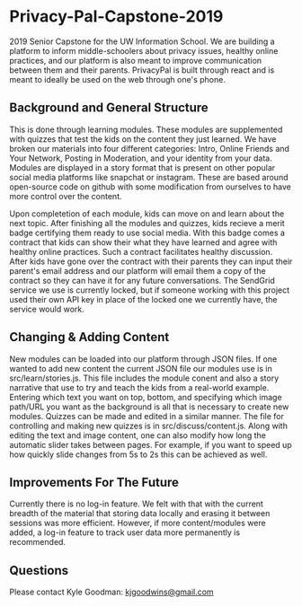 # Privacy-Pal-Capstone-2019
2019 Senior Capstone for the UW Information School. We are building a platform to inform middle-schoolers about privacy issues, healthy online practices, and our platform is also meant to improve communication between them and their parents. PrivacyPal is built through react and is meant to ideally be used on the web through one's phone. 

## Background and General Structure 
This is done through learning modules. These modules are supplemented with quizzes that test the kids on the content they  just learned. We have broken our materials into four different categories: Intro, Online Friends and Your Network, Posting in Moderation, and your identity from your data. Modules are displayed in a story format that is present on other popular social media platforms like snapchat or instagram. These are based around open-source code on github with some modification from ourselves to have more control over the content. 

Upon completetion of each module, kids can move on and learn about the next topic. After finishing all the modules and quizzes, kids recieve a merit badge certifying them ready to use social media. With this badge comes a contract that kids can show their what they have learned and agree with healthy online practices. Such a contract facilitates healthy discussion.  After kids have gone over the contract with their parents they can input their parent's email address and our platform will email them a copy of the contract so they can have it for any future conversations. The SendGrid service we use is currently locked, but if someone working with this project used their own API key in place of the locked one we currently have, the service would work. 

## Changing & Adding Content 
New modules can be loaded into our platform through JSON files. If one wanted to add new content the current JSON file our modules use is in src/learn/stories.js. This file includes the module conent and also a story narrative that use to try and teach the kids from a real-world example. Entering which text you want on top, bottom, and specifying which image path/URL you want as the background is all that is necessary to create new modules. Quizzes can be made and edited in a similar manner. The file for controlling and making new quizzes is in src/discuss/content.js. Along with editing the text and image content, one can also modify how long the automatic slider takes between pages. For example, if you want to speed up how quickly slide changes from 5s to 2s this can be achieved as well. 

## Improvements For The Future 
Currently there is no log-in feature. We felt with that with the current breadth of the material that storing data locally and erasing it between sessions was more efficient. However, if more content/modules were added, a log-in feature to track user data more permanently is recommended. 

## Questions
Please contact Kyle Goodman: kjgoodwins@gmail.com

